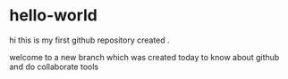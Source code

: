 # hello-world
hi this is my first github repository created .


welcome to a new branch which was created today to know about github and do collaborate  tools
